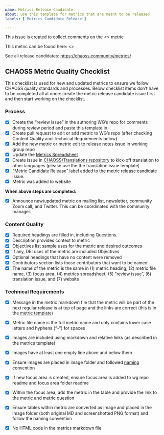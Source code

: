 ```yaml
---
name: Metrics Release Candidate
about: Use this template for metrics that are meant to be released
labels: ['Metrics Candidate Release']

---
```


This issue is created to collect comments on the <<NAME OF METRIC>> metric

This metric can be found here: <<LINK TO MARKDOWN VERSION OF THE METRIC>>

See all release candidates: https://chaoss.community/metrics/

## CHAOSS Metric Quality Checklist
This checklist is used for new and updated metrics to ensure we follow CHAOSS quality standards and processes. Below checklist items don’t have to be completed all at once: create the metric release candidate issue first and then start working on the checklist.

### Process

- [x] Create the “review issue” in the authoring WG’s repo for comments during review period and paste this template in
- [x] Create pull request to edit or add metric to WG’s repo (after checking Content Quality and Technical Requirements below)
- [x] Add the new metric or metric edit to release notes issue in working group repo
- [x] Update the [Metrics Spreadsheet](https://docs.google.com/spreadsheets/d/1tAGzUiZ9jdORKCnoDQJkOU8tQsZDCZVjcWqXYOSAFmE/edit)
- [x] Create issue in [CHAOSS/Translations repository](https://github.com/chaoss/translations) to kick-off translation to other languages (please use the the translation issue template)
- [x] "Metric Candidate Release" label added to the metric release candidate issue.
- [x] Metric was added to website

**When above steps are completed:**

- [x] Announce new/updated metric on mailing list, newsletter, community Zoom call, and Twitter. This can be coordinated with the community manager.

### Content Quality

- [x] Required headings are filled in, including Questions.
- [x] Description provides context to metric
- [x] Objectives list sample uses for the metric and desired outcomes
- [x] If any, DEI uses of the metric are included Objectives
- [x] Optional headings that have no content were removed
- [x] Contributors section lists those contributors that want to be named
- [x] The name of the metric is the same in (1) metric heading, (2) metric file name, (3) focus area, (4) metrics spreadsheet, (5) “review issue”, (6) translation issue, and (7) website

### Technical Requirements

- [x] Message in the metric markdown file that the metric will be part of the next regular release is at top of page and the links are correct (this is in the [metric template](https://github.com/chaoss/metrics/blob/master/resources/metrics-template.md))
- [x] Metric file name is the full metric name and only contains lower case letters and hyphens (“-”) for spaces
- [x] Images are included using markdown and relative links (as described in the metrics template)
- [x] Images have at least one empty line above and below them
- [x] Ensure images are placed in image folder and followed [naming convention](https://github.com/chaoss/metrics/blob/master/resources/metrics-template.md)
- [x] If new focus area is created, ensure focus area is added to wg repo readme and focus area folder readme
- [x] Within the focus area, add the metric in the table and provide the link to the metric and metric question
- [x] Ensure tables within metric are converted as image and placed in the image folder (both original MD and screenshotted PNG format) and follow the naming convention
- [x] No HTML code in the metrics markdown file



